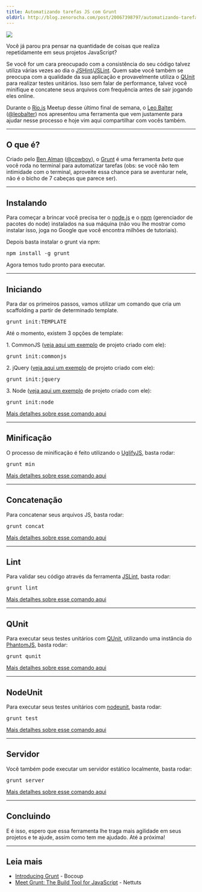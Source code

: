 ```yaml
---
title: Automatizando tarefas JS com Grunt
oldUrl: http://blog.zenorocha.com/post/20067398797/automatizando-tarefas-js-com-grunt
---
```


<p><img src="http://media.tumblr.com/tumblr_m1lk0iY83D1qe3219.jpg"/></p>

<p>Você já parou pra pensar na quantidade de coisas que realiza repetidamente em seus projetos JavaScript?</p>

<p>Se você for um cara preocupado com a consistência do seu código talvez utiliza várias vezes ao dia o <a href="http://www.jshint.com/" target="_blank">JSHint</a>/<a href="http://www.jslint.com/" target="_blank">JSLint</a>. Quem sabe você também se preocupa com a qualidade da sua aplicação e provavelmente utiliza o <a href="http://docs.jquery.com/QUnit" target="_blank">QUnit</a> para realizar testes unitários. Isso sem falar de performance, talvez você minifique e concatene seus arquivos com frequência antes de sair jogando eles online.</p>

<p>Durante o <a href="http://riojs.org" target="_blank">Rio.js</a> Meetup desse último final de semana, o <a href="http://leobalter.net/" target="_blank">Leo Balter</a> (<a href="http://twitter.com/leobalter" target="_blank">@leobalter</a>) nos apresentou uma ferramenta que vem justamente para ajudar nesse processo e hoje vim aqui compartilhar com vocês também.</p>

<!-- more -->

<hr><h2>O que é?</h2>

<p>Criado pelo <a href="https://github.com/cowboy/" target="_blank">Ben Alman</a> (<a href="http://twitter.com/cowboy" target="_blank">@cowboy</a>), o <a href="https://github.com/cowboy/grunt" target="_blank">Grunt</a> é uma ferramenta <em>beta</em> que você roda no terminal para automatizar tarefas (obs: se você não tem intimidade com o terminal, aproveite essa chance para se aventurar nele, não é o bicho de 7 cabeças que parece ser).</p>

<hr><h2>Instalando</h2>

<p>Para começar a brincar você precisa ter o <a href="http://nodejs.org/" target="_blank">node.js</a> e o <a href="http://npmjs.org/" target="_blank">npm</a> (gerenciador de pacotes do node) instalados na sua máquina (não vou lhe mostrar como instalar isso, joga no Google que você encontra milhões de tutoriais).</p>

<p>Depois basta instalar o grunt via npm:</p>

<pre class="prettyprint lang-html">npm install -g grunt</pre>

<p>Agora temos tudo pronto para executar.</p>

<hr><h2>Iniciando</h2>

<p>Para dar os primeiros passos, vamos utilizar um comando que cria um scaffolding a partir de determinado template.</p>

<pre class="prettyprint lang-html">grunt init:TEMPLATE</pre>

<p>Até o momento, existem 3 opções de template:</p>

<p>1. CommonJS (<a href="https://github.com/cowboy/grunt-commonjs-example/tree/HEAD~1" target="_blank">veja aqui um exemplo</a> de projeto criado com ele):</p>

<pre class="prettyprint lang-html">grunt init:commonjs</pre>

<p>2. jQuery (<a href="https://github.com/cowboy/grunt-jquery-example/tree/HEAD~1" target="_blank">veja aqui um exemplo</a> de projeto criado com ele):</p>

<pre class="prettyprint lang-html">grunt init:jquery</pre>

<p>3. Node (<a href="https://github.com/cowboy/grunt-node-example/tree/HEAD~1" target="_blank">veja aqui um exemplo</a> de projeto criado com ele):</p>

<pre class="prettyprint lang-html">grunt init:node</pre>

<p><a href="https://github.com/cowboy/grunt/blob/master/docs/task_init.md" target="_blank">Mais detalhes sobre esse comando aqui</a></p>

<hr><h2>Minificação</h2>

<p>O processo de minificação é feito utilizando o <a href="https://github.com/mishoo/UglifyJS/" target="_blank">UglifyJS</a>, basta rodar:</p>

<pre class="prettyprint lang-html">grunt min</pre>

<p><a href="https://github.com/cowboy/grunt/blob/master/docs/task_min.md" target="_blank">Mais detalhes sobre esse comando aqui</a></p>

<hr><h2>Concatenação</h2>

<p>Para concatenar seus arquivos JS, basta rodar:</p>

<pre class="prettyprint lang-html">grunt concat</pre>

<p><a href="https://github.com/cowboy/grunt/blob/master/docs/task_concat.md" target="_blank">Mais detalhes sobre esse comando aqui</a></p>

<hr><h2>Lint</h2>

<p>Para validar seu código através da ferramenta <a href="http://www.jshint.com/" target="_blank">JSLint</a>, basta rodar:</p>

<pre class="prettyprint lang-html">grunt lint</pre>

<p><a href="https://github.com/cowboy/grunt/blob/master/docs/task_lint.md" target="_blank">Mais detalhes sobre esse comando aqui</a></p>

<hr><h2>QUnit</h2>

<p>Para executar seus testes unitários com <a href="http://docs.jquery.com/QUnit" target="_blank">QUnit</a>, utilizando uma instância do <a href="http://www.phantomjs.org/" target="_blank">PhantomJS</a>, basta rodar:</p>

<pre class="prettyprint lang-html">grunt qunit</pre>

<p><a href="https://github.com/cowboy/grunt/blob/master/docs/task_qunit.md" target="_blank">Mais detalhes sobre esse comando aqui</a></p>

<hr><h2>NodeUnit</h2>

<p>Para executar seus testes unitários com <a href="https://github.com/caolan/nodeunit" target="_blank">nodeunit</a>, basta rodar:</p>

<pre class="prettyprint lang-html">grunt test</pre>

<p><a href="https://github.com/cowboy/grunt/blob/master/docs/task_test.md" target="_blank">Mais detalhes sobre esse comando aqui</a></p>

<hr><h2>Servidor</h2>

<p>Você também pode executar um servidor estático localmente, basta rodar:</p>

<pre class="prettyprint lang-html">grunt server</pre>

<p><a href="https://github.com/cowboy/grunt/blob/master/docs/task_server.md" target="_blank">Mais detalhes sobre esse comando aqui</a></p>

<hr><h2>Concluindo</h2>

<p>E é isso, espero que essa ferramenta lhe traga mais agilidade em seus projetos e te ajude, assim como tem me ajudado. Até a próxima!</p>

<hr><h2>Leia mais</h2>

<ul><li><a href="http://weblog.bocoup.com/introducing-grunt/" target="_blank">Introducing Grunt</a> - Bocoup</li>

<li><a href="http://net.tutsplus.com/tutorials/javascript-ajax/meeting-grunt-the-build-tool-for-javascript/" target="_blank">Meet Grunt: The Build Tool for JavaScript</a> - Nettuts</li>

</ul>
